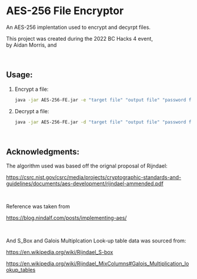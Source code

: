 # AES-256 File Encryptor

An AES-256 implentation used to encrypt and decyrpt files.

This project was created during the 2022 BC Hacks 4 event, <br>by Aidan Morris, and 

<br>


## Usage:

1. Encrypt a file:
    ```sh
    java -jar AES-256-FE.jar -e "target file" "output file" "password file.key"
    ```

2. Decrypt a file:
    ```sh
    java -jar AES-256-FE.jar -d "target file" "output file" "password file.key"
    ```

<br>


## Acknowledgments:

The algorithm used was based off the orignal proposal of Rijndael:

https://csrc.nist.gov/csrc/media/projects/cryptographic-standards-and-guidelines/documents/aes-development/rijndael-ammended.pdf

<br>

Reference was taken from

https://blog.nindalf.com/posts/implementing-aes/

<br>

And S_Box and Galois Multiplcation Look-up table data was sourced from:

https://en.wikipedia.org/wiki/Rijndael_S-box

https://en.wikipedia.org/wiki/Rijndael_MixColumns#Galois_Multiplication_lookup_tables 
